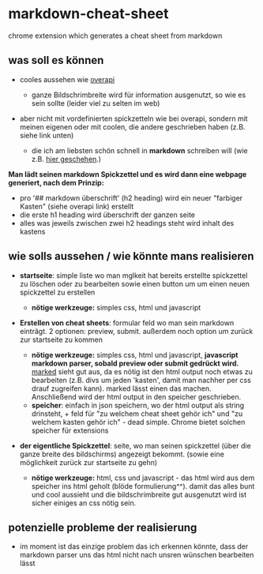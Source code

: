 # markdown-cheat-sheet
chrome extension which generates a cheat sheet from markdown

## was soll es können

* cooles aussehen wie <a href="http://overapi.com/git/">overapi</a>
  * ganze Bildschrimbreite wird für information ausgenutzt, so wie es sein sollte (leider viel zu selten im web)
  
* aber nicht mit vordefinierten spickzetteln wie bei overapi, sondern mit meinen eigenen oder mit coolen, die andere geschrieben haben (z.B. siehe link unten) 
  * die ich am liebsten schön schnell in **markdown** schreiben will (wie z.B. <a href="https://github.com/tiimgreen/github-cheat-sheet/blob/master/README.md">hier geschehen</a>.)

**Man lädt seinen markdown Spickzettel und es wird dann eine webpage generiert, nach dem Prinzip:**
  * pro '## markdown überschrift' (h2 heading) wird ein neuer "farbiger Kasten" (siehe overapi link) erstellt
  * die erste h1 heading wird überschrift der ganzen seite
  * alles was jeweils zwischen zwei h2 headings steht wird inhalt des kastens

## wie solls aussehen / wie könnte mans realisieren

* **startseite**: simple liste wo man mglkeit hat bereits erstellte spickzettel zu löschen oder zu bearbeiten sowie einen button um 
um einen neuen spickzettel zu erstellen
  * **nötige werkzeuge:** simples css, html und javascript
  
* **Erstellen von cheat sheets**: formular feld wo man sein markdown einträgt. 2 optionen: preview, submit. außerdem noch option um zurück zur 
startseite zu kommen
  * **nötige werkzeuge:** simples css, html und javascript, **javascript markdown parser, sobald preview oder submit gedrückt wird.**  
  <a href="https://github.com/chjj/marked">marked</a> sieht gut aus, da es nötig ist den html output noch etwas zu bearbeiten
  (z.B. divs um jeden 'kasten', damit man nachher per css drauf zugreifen kann). marked lässt einen das machen.
  Anschließend wird der html output in den speicher geschrieben.   
  * **speicher**: einfach in json speichern, wo der html output als string drinsteht, + feld für "zu welchem cheat sheet
  gehör ich" und "zu welchem kasten gehör ich" - dead simple. Chrome bietet solchen speicher für extensions
  
* **der eigentliche Spickzettel**: seite, wo man seinen spickzettel (über die ganze breite des bildschirms) angezeigt bekommt.
(sowie eine möglichkeit zurück zur startseite zu gehn)
  * **nötige werkzeuge:** html, css und javascript - das html wird aus dem speicher ins html geholt (blöde formulierung^^).
  damit das alles bunt und cool aussieht und die bildschrimbreite gut ausgenutzt wird ist sicher einiges an css nötig sein.
  
## potenzielle probleme der realisierung

* im moment ist das einzige problem das ich erkennen könnte, dass der markdown parser uns das html nicht nach unsren wünschen bearbeiten lässt

  

  
